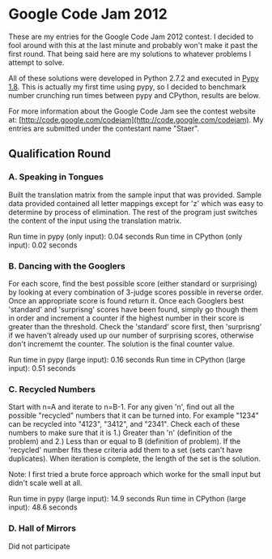 Google Code Jam 2012
====================

These are my entries for the Google Code Jam 2012 contest. I decided to fool around with this at the last minute and probably won't make it past the first round. That being said here are my solutions to whatever problems I attempt to solve.

All of these solutions were developed in Python 2.7.2 and executed in [Pypy 1.8](http://pypy.org). This is actually my first time using pypy, so I decided to benchmark number crunching run times between pypy and CPython, results are below.

For more information about the Google Code Jam see the contest website at: [http://code.google.com/codejam](http://code.google.com/codejam). My entries are submitted under the contestant name "Staer".


## Qualification Round ##

### A. Speaking in Tongues ###

Built the translation matrix from the sample input that was provided. Sample data provided contained all letter mappings except for 'z' which was easy to determine by process of elimination. The rest of the program just switches the content of the input using the translation matrix.

Run time in pypy (only input): 0.04 seconds
Run time in CPython (only input): 0.02 seconds 

### B. Dancing with the Googlers ###

For each score, find the best possible score (either standard or surprising) by looking at every combination of 3-judge scores possible in reverse order. Once an appropriate score is found return it. Once each Googlers best 'standard' and 'surprisng' scores have been found, simply go though them in order and increment a counter if the highest number in their score is greater than the threshold. Check the 'standard' score first, then 'surprisng' if we haven't already used up our number of surprising scores, otherwise don't incrememt the counter. The solution is the final counter value.

Run time in pypy (large input): 0.16 seconds
Run time in CPython (large input): 0.51 seconds

### C. Recycled Numbers ###

Start with n=A and iterate to n=B-1. For any given 'n', find out all the possible "recycled" numbers that it can be turned into. For example "1234" can be recycled into "4123", "3412", and "2341". Check each of these numbers to make sure that it is 1.) Greater than 'n' (definition of the problem) and 2.) Less than or equal to B (definition of problem). If the 'recycled' number fits these criteria add them to a set (sets can't have duplicates). When iteration is complete, the length of the set is the solution.

Note: I first tried a brute force approach which worke for the small input but didn't scale well at all.

Run time in pypy (large input): 14.9 seconds
Run time in CPython (large input): 48.6 seconds

### D. Hall of Mirrors ###

Did not participate


